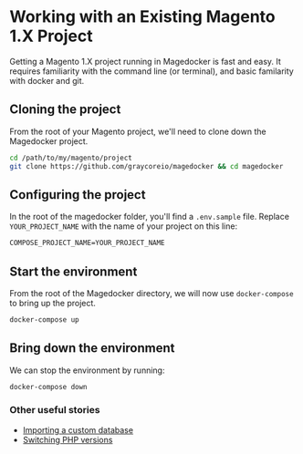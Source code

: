 # Working with an Existing Magento 1.X Project

Getting a Magento 1.X project running in Magedocker is fast and easy. It requires familiarity with the command line (or terminal), and basic familarity with docker and git.

## Cloning the project
From the root of your Magento project, we'll need to clone down the Magedocker project.

```bash
cd /path/to/my/magento/project
git clone https://github.com/graycoreio/magedocker && cd magedocker
```

## Configuring the project
In the root of the magedocker folder, you'll find a `.env.sample` file. Replace `YOUR_PROJECT_NAME` with the name of your project on this line:

```txt
COMPOSE_PROJECT_NAME=YOUR_PROJECT_NAME
```

## Start the environment
From the root of the Magedocker directory, we will now use `docker-compose` to bring up the project.

```bash
docker-compose up
```

## Bring down the environment
We can stop the environment by running:

```bash
docker-compose down
```

### Other useful stories
* [Importing a custom database](./working-with-mysql.md)
* [Switching PHP versions](./php-switching.md)